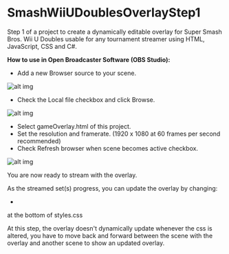 # SmashWiiUDoublesOverlayStep1
Step 1 of a project to create a dynamically editable overlay for Super Smash Bros. Wii U Doubles usable for any tournament streamer using HTML, JavaScript, CSS and C#.

**How to use in Open Broadcaster Software (OBS Studio):**
- Add a new Browser source to your scene.

![alt img](https://imgur.com/xAvWiY0.png)

- Check the Local file checkbox and click Browse.

![alt img](https://imgur.com/yF0RGmH.png)

- Select gameOverlay.html of this project.
- Set the resolution and framerate. (1920 x 1080 at 60 frames per second recommended)
- Check Refresh browser when scene becomes active checkbox.

![alt img](https://imgur.com/rIepH9D.png)

You are now ready to stream with the overlay.

As the streamed set(s) progress, you can update the overlay by changing:

- 

at the bottom of styles.css

At this step, the overlay doesn't dynamically update whenever the css is altered, you have to move back and forward between the scene with the overlay and another scene to show an updated overlay.
